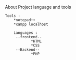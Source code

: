 About Project language and tools

	Tools : 
		*notepad++ 
		*xampp localhost
		
        Languages :
		 --frontend--
				*HTML
				*CSS
		 --Backend--
				*PHP
